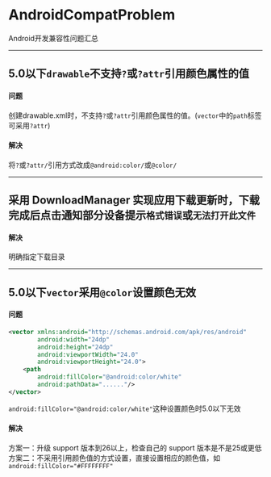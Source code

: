 # AndroidCompatProblem
Android开发兼容性问题汇总

---
## 5.0以下`drawable`不支持`?`或`?attr`引用颜色属性的值
#### 问题
创建drawable.xml时，不支持`?`或`?attr`引用颜色属性的值。(`vector`中的`path`标签可采用`?attr`)

#### 解决
将`?`或`?attr/`引用方式改成`@android:color/`或`@color/`

---
## 采用 DownloadManager 实现应用下载更新时，下载完成后点击通知部分设备提示`格式错误`或`无法打开此文件`
#### 解决
明确指定下载目录

---
## 5.0以下`vector`采用`@color`设置颜色无效
#### 问题
```xml
<vector xmlns:android="http://schemas.android.com/apk/res/android"
        android:width="24dp"
        android:height="24dp"
        android:viewportWidth="24.0"
        android:viewportHeight="24.0">
    <path
        android:fillColor="@android:color/white"
        android:pathData="......"/>
</vector>
```
`android:fillColor="@android:color/white"`这种设置颜色时5.0以下无效

#### 解决
方案一：升级 support 版本到26以上，检查自己的 support 版本是不是25或更低
方案二：不采用引用颜色值的方式设置，直接设置相应的颜色值，如`android:fillColor="#FFFFFFFF"`
